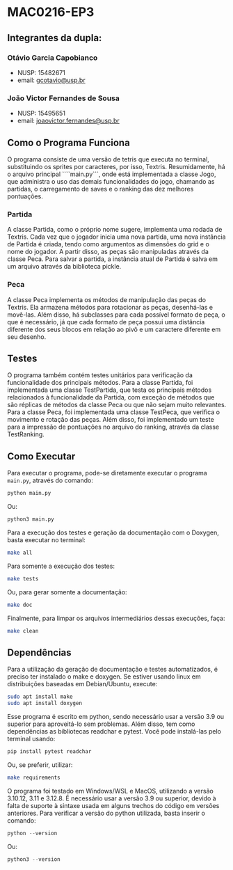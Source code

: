 # MAC0216-EP3

## Integrantes da dupla:
### Otávio Garcia Capobianco
- NUSP: 15482671
- email: gcotavio@usp.br

### João Victor Fernandes de Sousa
- NUSP: 15495651
- email: joaovictor.fernandes@usp.br

## Como o Programa Funciona
O programa consiste de uma versão de tetris que executa no terminal, substituindo os sprites por caracteres, por isso, Textris.
Resumidamente, há o arquivo principal ````main.py```, onde está implementada a classe Jogo, que administra o uso das demais funcionalidades do jogo, chamando as partidas, o carregamento de saves e o ranking das dez melhores pontuações.
### Partida
A classe Partida, como o próprio nome sugere, implementa uma rodada de Textris. Cada vez que o jogador inicia uma nova partida, uma nova instância de Partida é criada, tendo como argumentos as dimensões do grid e o nome do jogador. A partir disso, as peças são manipuladas através da classe Peca. Para salvar a partida, a instância atual de Partida é salva em um arquivo através da biblioteca pickle.
### Peca
A classe Peca implementa os métodos de manipulação das peças do Textris. Ela armazena métodos para rotacionar as peças, desenhá-las e movê-las. Além disso, há subclasses para cada possível formato de peça, o que é necessário, já que cada formato de peça possui uma distância diferente dos seus blocos em relação ao pivô e um caractere diferente em seu desenho.

## Testes
O programa também contém testes unitários para verificação da funcionalidade dos principais métodos. 
Para a classe Partida, foi implementada uma classe TestPartida, que testa os principais métodos relacionados à funcionalidade da Partida, com exceção de métodos que são réplicas de métodos da classe Peca ou que não sejam muito relevantes.
Para a classe Peca, foi implementada uma classe TestPeca, que verifica o movimento e rotação das peças. 
Além disso, foi implementado um teste para a impressão de pontuações no arquivo do ranking, através da classe TestRanking.

## Como Executar
Para executar o programa, pode-se diretamente executar o programa ```main.py```, através do comando:
```python
python main.py
```
Ou:
```python
python3 main.py
```
Para a execução dos testes e geração da documentação com o Doxygen, basta executar no terminal:
 ```bash
 make all
 ```
 Para somente a execução dos testes:
 ```bash
 make tests
 ```
 Ou, para gerar somente a documentação:
 ```bash
 make doc
 ```
 Finalmente, para limpar os arquivos intermediários dessas execuções, faça:
 ```bash
 make clean
 ```

## Dependências
Para a utilização da geração de documentação e testes automatizados, é preciso ter instalado o make e doxygen. Se estiver usando linux em distribuições baseadas em Debian/Ubuntu, execute:
```bash
sudo apt install make
sudo apt install doxygen
```
Esse programa é escrito em python, sendo necessário usar a versão 3.9 ou superior para aproveitá-lo sem problemas. Além disso, tem como dependências as bibliotecas readchar e pytest. Você pode instalá-las pelo terminal usando:
```bash
pip install pytest readchar
```
Ou, se preferir, utilizar:
```bash
make requirements
```
O programa foi testado em Windows/WSL e MacOS, utilizando a versão 3.10.12, 3.11 e 3.12.8. É necessário usar a versão 3.9 ou superior, devido à falta de suporte à sintaxe usada em alguns trechos do código em versões anteriores. Para verificar a versão do python utilizada, basta inserir o comando:
```python
python --version
```
Ou:
```python
python3 --version
```


